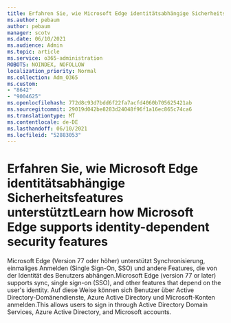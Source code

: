 ```yaml
---
title: Erfahren Sie, wie Microsoft Edge identitätsabhängige Sicherheitsfeatures unterstützt
ms.author: pebaum
author: pebaum
manager: scotv
ms.date: 06/10/2021
ms.audience: Admin
ms.topic: article
ms.service: o365-administration
ROBOTS: NOINDEX, NOFOLLOW
localization_priority: Normal
ms.collection: Adm_O365
ms.custom:
- "8642"
- "9004625"
ms.openlocfilehash: 772d8c93d7bdd6f22fa7acfd4060b705625421ab
ms.sourcegitcommit: 29019d042be8283d24048f96f1a16ec865c74ca6
ms.translationtype: MT
ms.contentlocale: de-DE
ms.lasthandoff: 06/10/2021
ms.locfileid: "52883053"
---
```

# <a name="learn-how-microsoft-edge-supports-identity-dependent-security-features"></a><span data-ttu-id="70e22-102">Erfahren Sie, wie Microsoft Edge identitätsabhängige Sicherheitsfeatures unterstützt</span><span class="sxs-lookup"><span data-stu-id="70e22-102">Learn how Microsoft Edge supports identity-dependent security features</span></span>

<span data-ttu-id="70e22-103">Microsoft Edge (Version 77 oder höher) unterstützt Synchronisierung, einmaliges Anmelden (Single Sign-On, SSO) und andere Features, die von der Identität des Benutzers abhängen.</span><span class="sxs-lookup"><span data-stu-id="70e22-103">Microsoft Edge (version 77 or later) supports sync, single sign-on (SSO), and other features that depend on the user's identity.</span></span> <span data-ttu-id="70e22-104">Auf diese Weise können sich Benutzer über Active Directory-Domänendienste, Azure Active Directory und Microsoft-Konten anmelden.</span><span class="sxs-lookup"><span data-stu-id="70e22-104">This allows users to sign in through Active Directory Domain Services, Azure Active Directory, and Microsoft accounts.</span></span>
